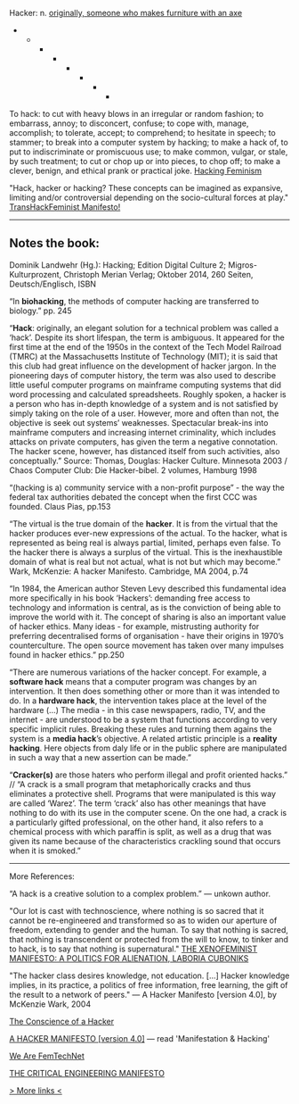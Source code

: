
Hacker: n. [originally, someone who makes furniture with an axe](http://www.catb.org/~esr/jargon/html/H/hacker.html) 

+ - - - - - + +

To hack:
to cut with heavy blows in an irregular or random fashion;
to embarrass, annoy; 
to disconcert, confuse;
to cope with, manage, accomplish; to tolerate, accept; 
to comprehend; to hesitate in speech; to stammer;
to break into a computer system by hacking;
to make a hack of, to put to indiscriminate or promiscuous use; to make common, vulgar, or stale, by such treatment;
to cut or chop up or into pieces, to chop off;
to make a clever, benign, and ethical prank or practical joke.
[Hacking Feminism](http://ctm.parsons.edu/hackingfem/)


"Hack, hacker or hacking? These concepts can be imagined as expansive, limiting and/or controversial depending on the socio-cultural forces at play." [TransHackFeminist Manifesto!](https://transhackfeminist.noblogs.org/post/2014/07/29/transhackfeminist-manifesto/)


---

## Notes the book: 

Dominik Landwehr (Hg.): Hacking; Edition Digital Culture 2; Migros-Kulturprozent, Christoph Merian Verlag; Oktober 2014, 260 Seiten, Deutsch/Englisch, ISBN 


“In **biohacking**, the methods of computer hacking are transferred to biology.” pp. 245

“**Hack**: originally, an elegant solution for a technical problem was called a ‘hack’. Despite its short lifespan, the term is ambiguous. It appeared for the first time at the end of the 1950s in the context of the Tech Model Railroad (TMRC) at the Massachusetts Institute of Technology (MIT); it is said that this club had great influence on the development of hacker jargon. In the pioneering days of computer history, the term was also used to describe little useful computer programs on mainframe computing systems that did word processing and calculated spreadsheets. Roughly spoken, a hacker is a person who has in-depth knowledge of a system and is not satisfied by simply taking on the role of a user. However, more and often than not, the objective is seek out systems’ weaknesses. Spectacular break-ins into mainframe computers and increasing internet criminality, which includes attacks on private computers, has given the term a negative connotation. The hacker scene, however, has distanced itself from such activities, also conceptually.” Source: Thomas, Douglas: Hacker Culture. Minnesota 2003 / Chaos Computer Club: Die Hacker-bibel. 2 volumes, Hamburg 1998 

“(hacking is a) community service with a non-profit purpose” - the way the federal tax authorities debated the concept when the first CCC was founded. Claus Pias, pp.153

“The virtual is the true domain of the **hacker**. It is from the virtual that the hacker produces ever-new expressions of the actual. To the hacker, what is represented as being real is always partial, limited, perhaps even false. To the hacker there is always a surplus of the virtual. This is the inexhaustible domain of what is real but not actual, what is not but which may become.” Wark, McKenzie: A hacker Manifesto. Cambridge, MA 2004, p.74

“In 1984, the American author Steven Levy described this fundamental idea more specifically in his book ‘Hackers’: demanding free access to technology and information is central, as is the conviction of being able to improve the world with it. The concept of sharing is also an important value of hacker ethics. Many ideas - for example, mistrusting authority for preferring decentralised forms of organisation - have their origins in 1970’s counterculture. The open source movement has taken over many impulses found in hacker ethics.” pp.250

“There are numerous variations of the hacker concept. For example, a **software hack** means that a computer program was changes by an intervention. It then does something other or more than it was intended to do. In a **hardware hack**, the intervention takes place at the level of the hardware (…)  The media - in this case newspapers, radio, TV, and the internet - are understood to be a system that functions according to very specific implicit rules. Breaking these rules and turning them agains the system is a **media hack**’s objective. A related artistic principle is a **reality hacking**. Here objects from daly life or in the public sphere are manipulated in such a way that a new assertion can be made.”

“**Cracker(s)** are those haters who perform illegal and profit oriented hacks.” // “A crack is a small program that metaphorically cracks and thus eliminates a protective shell. Programs that were manipulated is this way are called ‘Warez’. The term ‘crack’ also has other meanings that have nothing to do with its use in the computer scene. On the one had, a crack is a particularly gifted professional, on the other hand, it also refers to a chemical process with which paraffin is split, as well as a drug that was given its name because of the characteristics crackling sound that occurs when it is smoked.”

---
More References:

“A hack is a creative solution to a complex problem.” — unkown author.

"Our lot is cast with technoscience, where nothing is so sacred that it cannot be re-engineered and transformed so as to widen our aperture of freedom, extending to gender and the human. To say that nothing is sacred, that nothing is transcendent or protected from the will to know, to tinker and to hack, is to say that nothing is supernatural."
 [THE XENOFEMINIST MANIFESTO: A POLITICS FOR ALIENATION, LABORIA CUBONIKS](https://monoskop.org/media/text/laboria_cuboniks_the_xenofeminist_manifesto_2018/) 


"The hacker class desires knowledge, not education. [...] Hacker knowledge implies, in its practice, a politics of free information, free learning, the gift of the result to a network of peers."  — A Hacker Manifesto [version 4.0], by McKenzie Wark, 2004


[The Conscience of a Hacker](http://phrack.org/issues/7/3.html)

[A HACKER MANIFESTO [version 4.0]](https://www.digitalmanifesto.net/manifestos/8/) — read 'Manifestation & Hacking'

[We Are FemTechNet](http://femtechnet.org/publications/manifesto/) 

[THE CRITICAL ENGINEERING MANIFESTO](https://criticalengineering.org/) 


[> More links <](https://www.obn.org/hackers/links.htm)

